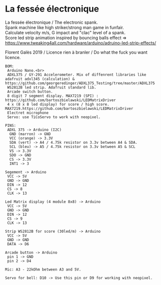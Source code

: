 # La fessée électronique

   La fessée électronique / The electronic spank.<br>
   Spank machine like high striker/strong man game in funfair.<br>
   Calculate velocity m/s, G impact and "clac" level of a spank.<br>
   Score led strip animation inspired by bouncing balls effect => https://www.tweaking4all.com/hardware/arduino/adruino-led-strip-effects/<br>
   
   Florent Galès 2019 / Licence rien à branler / Do what the fuck you want licence.<br>

	BOM:
     Arduino Nano.<br>
     ADXL375 / GY-291 Accelerometer. Mix of diffenrent libraries like adafruit adxl345 (calculation) & https://github.com/georgeredinger/ADXL375_Testing/tree/master/ADXL375
     WS2812B led strip. Adafruit standard lib.
     Arcade switch button.
     8 digit 7 segment display. MAX7219 (SPI) : https://github.com/bartoszbielawski/LEDMatrixDriver
     4 x (8 x 8 led display) for score / high score. MAX7219.https://github.com/bartoszbielawski/LEDMatrixDriver
     Electret microphone
     Servo: use TiCoServo to work with neopixel. 
   
    PINS:
     ADXL 375 -> Arduino (I2C)
      GND (marron) -> GND
      VCC (orange) -> 3.3V
      SDA (vert) -> A4 / 4.75k resistor on 3.3v between A4 & SDA.
      SCL (bleu) -> A5 / 4.75k resistor on 3.3v between A5 & SCL
      VS -> 3.3V
      SDO -> GND
      CS -> 3.3V
      INT1 -> 3

	Segement -> Arduino
     VCC -> 5V
     GND -> GND
     DIN -> 12
     CS -> 8
     CLK -> 13

	Led Matrix display (4 module 8x8) -> Arduino
	 VCC -> 5V
     GND -> GND
     DIN -> 12
     CS -> 9
     CLK -> 13
     
	Strip WS2812B for score (30led/m) -> Arduino
     VCC -> 5V
     GND -> GND
     DATA -> D6

	Arcade button -> Arduino
     pin 1 -> GND
     pin 2 -> D4

	Mic: A3 - 22kOhm between A3 and 5V.

	Servo for bell: D10 -> Use this pin or D9 for working with neopixel.
